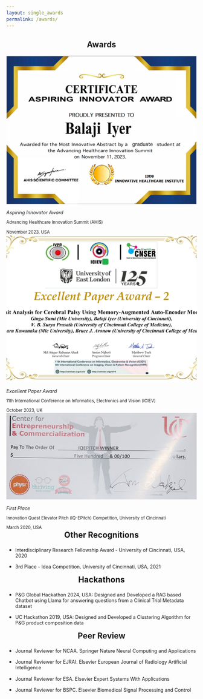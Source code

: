 ```yaml
---
layout: single_awards
permalink: /awards/
---
```

<!-- title: "Awards & Volunteering" ### Awards -->
<div class="project-title-wrapper" style="text-align: center; margin-top: 0em; ">
<h2 class="award-title">Awards</h2>
</div>

<div class="awards-container">
  
  <!-- Award Card 1 -->
  <div class="award-card">
    <img class="award-image" src="/assets/awards/Iyer_Balaji_Award_AHIS23_graduate.png" alt="Aspiring Innovator Award" >
    <p class="award-details" style="font-size: 0.9em; margin-bottom: 0em"><mamul><em>Aspiring Innovator Award</em></mamul></p>
    <p style="font-size: 0.8em; margin-bottom: 0em">Advancing Healthcare Innovation Summit (AHIS)</p>
    <p style="font-size: 0.8em; margin-bottom: 0em"> November 2023, USA </p>
  </div>

  <!-- Award Card 2 -->
  <div class="award-card">
    <img class="award-image" src="/assets/awards/Ginga-ICEIV23-ExcellantPaper-28Oct23-Certificate.png" alt="Excellent Paper Award">
    <p class="award-details" style="font-size: 0.9em; margin-bottom: 0em"><mamul><em>Excellent Paper Award</em></mamul></p>   
    <p style="font-size: 0.8em; margin-bottom: 0em">11th International Conference on Informatics, Electronics and Vision (ICIEV)</p>
    <p style="font-size: 0.8em; margin-bottom: 0em"> October 2023, UK</p>
  </div>

  <!-- Award Card 2 -->
  <div class="award-card">
    <img class="award-image" src="/assets/awards/iq_epitch_2020_winner.PNG" alt="IQEPitch Winner">
    <p class="award-details" style="font-size: 0.9em; margin-bottom: 0em"><mamul><em>First Place</em></mamul></p>   
    <p style="font-size: 0.8em; margin-bottom: 0em">Innovation Quest Elevator Pitch (IQ-EPitch) Competition, University of Cincinnati</p>
    <p style="font-size: 0.8em; margin-bottom: 0em"> March 2020, USA</p>

  </div>
</div>

<div class="project-title-wrapper" style="text-align: center; margin-top: 0em; ">
<h2 class="color-title" style="margin-top: 0em">Other Recognitions</h2>
</div>
  <ul>    
    <li> <p class="award-details" style="font-size: 0.9em;"><mamul>Interdisciplinary Research Fellowship Award</mamul> - University of Cincinnati, USA, 2020 </p></li>
    <li><p class="award-details" style="font-size: 0.9em;"><mamul>3rd Place</mamul> - Idea Competition, University of Cincinnati, USA, 2021</p></li>
  </ul>

<div class="project-title-wrapper" style="text-align: center; margin-top: 0em; ">
<h2 class="color-title" style="margin-top: 0em">Hackathons</h2>
</div>
<ul>
  <li><p class="award-details" style="font-size: 0.9em;"> P&G Global Hackathon 2024, USA: Designed and Developed a RAG based Chatbot using Llama for answering questions from a Clinical Trial Metadata dataset</p></li>
  <li><p class="award-details" style="font-size: 0.9em;"> UC Hackathon 2019, USA: Designed and Developed a Clustering Algorithm for P&G product composition data</p></li>     
</ul>

<div class="project-title-wrapper" style="text-align: center; margin-top: 0em; ">
<h2 class="color-title" style="margin-top: 0em">Peer Review</h2>
</div>
<ul>
  <li><p class="award-details" style="font-size: 0.9em;">Journal Reviewer for NCAA. Springer Nature Neural Computing and Applications</p></li>
  <li><p class="award-details" style="font-size: 0.9em;">Journal Reviewer for EJRAI. Elsevier European Journal of Radiology Artificial Intelligence</p></li>
  <li><p class="award-details" style="font-size: 0.9em;">Journal Reviewer for ESA. Elsevier Expert Systems With Applications</p></li>
  <li><p class="award-details" style="font-size: 0.9em;">Journal Reviewer for BSPC. Elsevier Biomedical Signal Processing and Control</p></li>
</ul>
